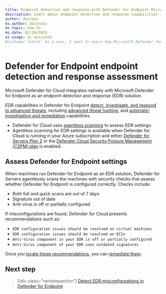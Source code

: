 ```yaml
---
title: Endpoint detection and response with Defender for Endpoint Microsoft Defender for Cloud
description: Learn about endpoint detection and response capabilities in Microsoft Defender for Cloud
author: dcurwin
ms.author: dacurwin
ms.topic: how-to
ms.date: 02/19/2025
ai-usage: ai-assisted
#customer intent: As a user, I want to learn how Microsoft Defender for Cloud can help me to protect enterprise endpoints, improve endpoint posture, and respond to security threats.
---
```


# Defender for Endpoint endpoint detection and response assessment

Microsoft Defender for Cloud integrates natively with Microsoft Defender for Endpoint as an endpoint detection and response (EDR) solution.

EDR capabilities in Defender for Endpoint [detect, investigate, and respond to advanced threats](/defender-endpoint/overview-endpoint-detection-response), including [advanced threat hunting](/defender-xdr/advanced-hunting-overview), and [automatic investigation and remediation](/defender-xdr/m365d-autoir) capabilities.

- Defender for Cloud uses [agentless scanning](concept-agentless-data-collection.md) to assess EDR settings.
- Agentless scanning for EDR settings is available when Defender for Cloud is running in your Azure subscription and either [Defender for Servers Plan 2](tutorial-enable-servers-plan.md) or the [Defender Cloud Security Posture Management (CSPM) plan](tutorial-enable-cspm-plan.md) is enabled.

## Assess Defender for Endpoint settings

When machines run Defender for Endpoint as an EDR solution, Defender for Servers agentlessly scans the machines with security checks that assess whether Defender for Endpoint is configured correctly. Checks include:

- Both full and quick scans are out of 7 days
- Signature out of date
- Anti-virus is off or partially configured

If misconfigurations are found, Defender for Cloud presents recommendations such as:

- `EDR configuration issues should be resolved on virtual machines`
- `EDR configuration issues should be resolved on EC2s`
- `Anti-Virus component in your EDR is off or partially configured`
- `Anti-Virus component of your EDR uses outdated signatures`

Once you [locate these recommendations](review-security-recommendations.md), you can [remediate them](implement-security-recommendations.md).

## Next step

> [!div class="nextstepaction"]
> [Detect EDR misconfigurations in Defender for Endpoint](endpoint-detection-misconfiguration.md).
